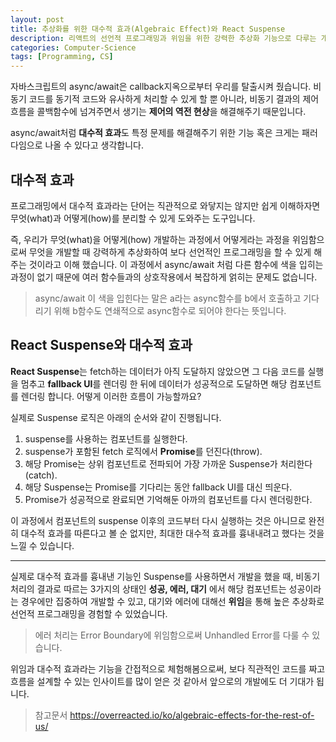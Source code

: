 ```yaml
---
layout: post
title: 추상화를 위한 대수적 효과(Algebraic Effect)와 React Suspense
description: 리액트의 선언적 프로그래밍과 위임을 위한 강력한 추상화 기능으로 다루는 개념인 대수적 효과에 대해서
categories: Computer-Science
tags: [Programming, CS]
---
```


자바스크립트의 async/await은 callback지옥으로부터 우리를 탈출시켜 줬습니다. 비동기 코드를 동기적 코드와 유사하게 처리할 수 있게 할 뿐 아니라, 비동기 결과의 제어 흐름을 콜백함수에 넘겨주면서 생기는 **제어의 역전 현상**을 해결해주기 때문입니다.

async/await처럼 **대수적 효과**도 특정 문제를 해결해주기 위한 기능 혹은 크게는 패러다임으로 나올 수 있다고 생각합니다.

## 대수적 효과

프로그래밍에서 대수적 효과라는 단어는 직관적으로 와닿지는 않지만 쉽게 이해하자면 무엇(what)과 어떻게(how)를 분리할 수 있게 도와주는 도구입니다.

즉, 우리가 무엇(what)을 어떻게(how) 개발하는 과정에서 어떻게라는 과정을 위임함으로써 무엇을 개발할 때 강력하게 추상화하여 보다 선언적인 프로그래밍을 할 수 있게 해주는 것이라고 이해 했습니다. 이 과정에서 async/await 처럼 다른 함수에 색을 입히는 과정이 없기 때문에 여러 함수들과의 상호작용에서 복잡하게 얽히는 문제도 없습니다.

> async/await 이 색을 입힌다는 말은 a라는 async함수를 b에서 호출하고 기다리기 위해 b함수도 연쇄적으로 async함수로 되어야 한다는 뜻입니다.

## React Suspense와 대수적 효과

**React Suspense**는 fetch하는 데이터가 아직 도달하지 않았으면 그 다음 코드를 실행을 멈추고 **fallback UI**를 렌더링 한 뒤에 데이터가 성공적으로 도달하면 해당 컴포넌트를 렌더링 합니다. 어떻게 이러한 흐름이 가능할까요?

실제로 Suspense 로직은 아래의 순서와 같이 진행됩니다.

1. suspense를 사용하는 컴포넌트를 실행한다.
2. suspense가 포함된 fetch 로직에서 **Promise**를 던진다(throw).
3. 해당 Promise는 상위 컴포넌트로 전파되어 가장 가까운 Suspense가 처리한다(catch).
4. 해당 Suspense는 Promise를 기다리는 동안 fallback UI를 대신 띄운다.
5. Promise가 성공적으로 완료되면 기억해둔 아까의 컴포넌트를 다시 렌더링한다.

이 과정에서 컴포넌트의 suspense 이후의 코드부터 다시 실행하는 것은 아니므로 완전히 대수적 효과를 따른다고 볼 순 없지만, 최대한 대수적 효과를 흉내내려고 했다는 것을 느낄 수 있습니다.

---

실제로 대수적 효과를 흉내낸 기능인 Suspense를 사용하면서 개발을 했을 때, 비동기 처리의 결과로 따르는 3가지의 상태인 **성공, 에러, 대기** 에서 해당 컴포넌트는 성공이라는 경우에만 집중하여 개발할 수 있고, 대기와 에러에 대해선 **위임**을 통해 높은 추상화로 선언적 프로그래밍을 경험할 수 있었습니다.

> 에러 처리는 Error Boundary에 위임함으로써 Unhandled Error를 다룰 수 있습니다.

위임과 대수적 효과라는 기능을 간접적으로 체험해봄으로써, 보다 직관적인 코드를 짜고 흐름을 설계할 수 있는 인사이트를 많이 얻은 것 같아서 앞으로의 개발에도 더 기대가 됩니다.

> 참고문서
> <https://overreacted.io/ko/algebraic-effects-for-the-rest-of-us/>
